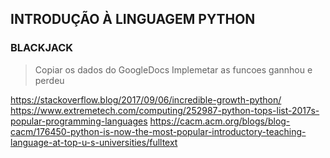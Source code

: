 ## **INTRODUÇÃO À LINGUAGEM PYTHON**

### **BLACKJACK**

>Copiar os dados do GoogleDocs
> Implemetar as funcoes gannhou e perdeu



https://stackoverflow.blog/2017/09/06/incredible-growth-python/
https://www.extremetech.com/computing/252987-python-tops-list-2017s-popular-programming-languages
https://cacm.acm.org/blogs/blog-cacm/176450-python-is-now-the-most-popular-introductory-teaching-language-at-top-u-s-universities/fulltext
